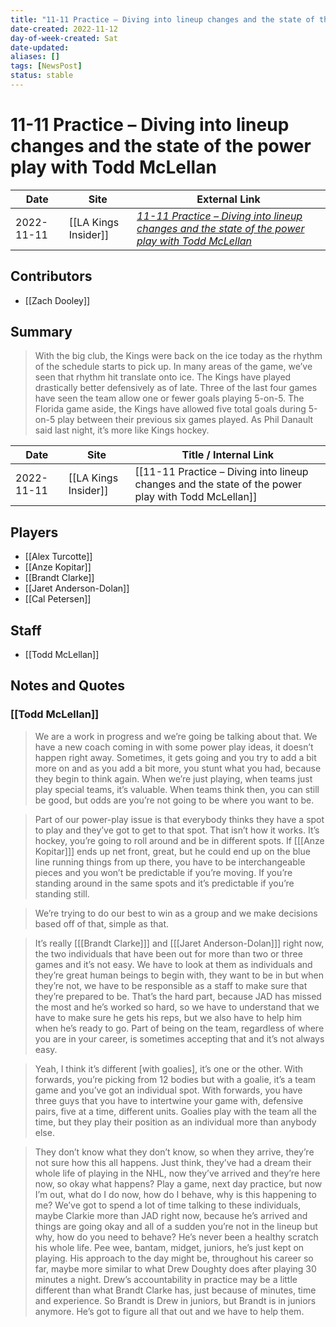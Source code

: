 ```yaml
---
title: "11-11 Practice – Diving into lineup changes and the state of the power play with Todd McLellan"
date-created: 2022-11-12
day-of-week-created: Sat
date-updated: 
aliases: []
tags: [NewsPost]
status: stable
---
```


# 11-11 Practice – Diving into lineup changes and the state of the power play with Todd McLellan

| Date       | Site                 | External Link                                                                                                                                                                                                                        |
| ---------- | -------------------- | ------------------------------------------------------------------------------------------------------------------------------------------------------------------------------------------------------------------------------------ |
| 2022-11-11 | [[LA Kings Insider]] | [*11-11 Practice – Diving into lineup changes and the state of the power play with Todd McLellan*](https://lakingsinsider.com/2022/11/11/11-11-practice-diving-into-lineup-changes-and-the-state-of-the-power-play-w-todd-mclellan/) |

## Contributors
- [[Zach Dooley]]

## Summary
> With the big club, the Kings were back on the ice today as the rhythm of the schedule starts to pick up. In many areas of the game, we’ve seen that rhythm hit translate onto ice. The Kings have played drastically better defensively as of late. Three of the last four games have seen the team allow one or fewer goals playing 5-on-5. The Florida game aside, the Kings have allowed five total goals during 5-on-5 play between their previous six games played. As Phil Danault said last night, it’s more like Kings hockey.

| Date       | Site                 | Title / Internal Link                                                                              |
| ---------- | -------------------- | -------------------------------------------------------------------------------------------------- |
| 2022-11-11 | [[LA Kings Insider]] | [[11-11 Practice – Diving into lineup changes and the state of the power play with Todd McLellan]] |

## Players
- [[Alex Turcotte]]
- [[Anze Kopitar]]
- [[Brandt Clarke]]
- [[Jaret Anderson-Dolan]]
- [[Cal Petersen]]

## Staff
- [[Todd McLellan]]

## Notes and Quotes
### [[Todd McLellan]]
> We are a work in progress and we’re going be talking about that. We have a new coach coming in with some power play ideas, it doesn’t happen right away. Sometimes, it gets going and you try to add a bit more on and as you add a bit more, you stunt what you had, because they begin to think again. When we’re just playing, when teams just play special teams, it’s valuable. When teams think then, you can still be good, but odds are you’re not going to be where you want to be.

> Part of our power-play issue is that everybody thinks they have a spot to play and they’ve got to get to that spot. That isn’t how it works. It’s hockey, you’re going to roll around and be in different spots. If \[[[Anze Kopitar]]] ends up net front, great, but he could end up on the blue line running things from up there, you have to be interchangeable pieces and you won’t be predictable if you’re moving. If you’re standing around in the same spots and it’s predictable if you’re standing still.

> We’re trying to do our best to win as a group and we make decisions based off of that, simple as that.

> It’s really \[[[Brandt Clarke]]] and \[[[Jaret Anderson-Dolan]]] right now, the two individuals that have been out for more than two or three games and it’s not easy. We have to look at them as individuals and they’re great human beings to begin with, they want to be in but when they’re not, we have to be responsible as a staff to make sure that they’re prepared to be. That’s the hard part, because JAD has missed the most and he’s worked so hard, so we have to understand that we have to make sure he gets his reps, but we also have to help him when he’s ready to go. Part of being on the team, regardless of where you are in your career, is sometimes accepting that and it’s not always easy.

> Yeah, I think it’s different \[with goalies], it’s one or the other. With forwards, you’re picking from 12 bodies but with a goalie, it’s a team game and you’ve got an individual spot. With forwards, you have three guys that you have to intertwine your game with, defensive pairs, five at a time, different units. Goalies play with the team all the time, but they play their position as an individual more than anybody else.

> They don’t know what they don’t know, so when they arrive, they’re not sure how this all happens. Just think, they’ve had a dream their whole life of playing in the NHL, now they’ve arrived and they’re here now, so okay what happens? Play a game, next day practice, but now I’m out, what do I do now, how do I behave, why is this happening to me? We’ve got to spend a lot of time talking to these individuals, maybe Clarkie more than JAD right now, because he’s arrived and things are going okay and all of a sudden you’re not in the lineup but why, how do you need to behave? He’s never been a healthy scratch his whole life. Pee wee, bantam, midget, juniors, he’s just kept on playing. His approach to the day might be, throughout his career so far, maybe more similar to what Drew Doughty does after playing 30 minutes a night. Drew’s accountability in practice may be a little different than what Brandt Clarke has, just because of minutes, time and experience. So Brandt is Drew in juniors, but Brandt is in juniors anymore. He’s got to figure all that out and we have to help them.